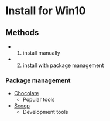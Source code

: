 # Install for Win10

## Methods
- 01. install manually
- 02. install with package management

### Package management
- [Chocolate](https://chocolatey.org)
  - Popular tools
- [Scoop](https://scoop.sh)
  - Development tools
